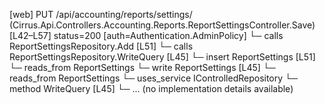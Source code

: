[web] PUT /api/accounting/reports/settings/  (Cirrus.Api.Controllers.Accounting.Reports.ReportSettingsController.Save)  [L42–L57] status=200 [auth=Authentication.AdminPolicy]
  └─ calls ReportSettingsRepository.Add [L51]
  └─ calls ReportSettingsRepository.WriteQuery [L45]
  └─ insert ReportSettings [L51]
    └─ reads_from ReportSettings
  └─ write ReportSettings [L45]
    └─ reads_from ReportSettings
  └─ uses_service IControlledRepository<ReportSettings>
    └─ method WriteQuery [L45]
      └─ ... (no implementation details available)

